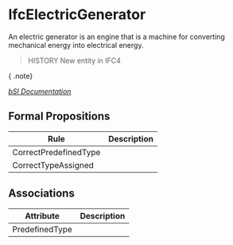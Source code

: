 IfcElectricGenerator
====================
An electric generator is an engine that is a machine for converting mechanical
energy into electrical energy.  
  
> HISTORY  New entity in IFC4  
  
{ .note}  
>  
[ _bSI
Documentation_](https://standards.buildingsmart.org/IFC/DEV/IFC4_2/FINAL/HTML/schema/ifcelectricaldomain/lexical/ifcelectricgenerator.htm)


Formal Propositions
-------------------
| Rule                  | Description   |
|-----------------------|---------------|
| CorrectPredefinedType |               |
| CorrectTypeAssigned   |               |

Associations
------------
| Attribute      | Description   |
|----------------|---------------|
| PredefinedType |               |

